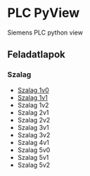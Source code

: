 # PLC PyView

Siemens PLC python view

## Feladatlapok

### Szalag

* [Szalag 1v0](/szalag_data/PLC_Feladatlap/Szalag1v0.md)
* [Szalag 1v1](/szalag_data/PLC_Feladatlap/Szalag1v1.md)
* Szalag 1v2
* Szalag 2v1
* Szalag 2v2
* Szalag 3v1
* Szalag 3v2
* Szalag 4v1
* Szalag 5v0
* Szalag 5v1
* Szalag 5v2

